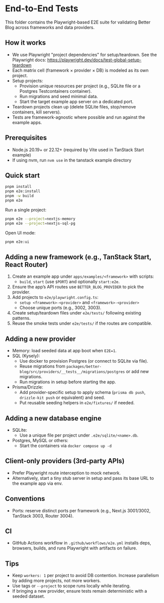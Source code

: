 # End-to-End Tests

This folder contains the Playwright-based E2E suite for validating Better Blog across frameworks and data providers.

## How it works

- We use Playwright "project dependencies" for setup/teardown. See the Playwright docs: https://playwright.dev/docs/test-global-setup-teardown
- Each matrix cell (framework × provider × DB) is modeled as its own project.
- Setup projects:
  - Provision unique resources per project (e.g., SQLite file or a Postgres Testcontainers container).
  - Run migrations and seed minimal data.
  - Start the target example app server on a dedicated port.
- Teardown projects clean up (delete SQLite files, stop/remove containers, kill servers).
- Tests are framework-agnostic where possible and run against the example apps.

## Prerequisites

- Node.js 20.19+ or 22.12+ (required by Vite used in TanStack Start example)
- If using nvm, run `nvm use` in the tanstack example directory

## Quick start

```bash
pnpm install
pnpm e2e:install
pnpm -w build
pnpm e2e
```

Run a single project:

```bash
pnpm e2e --project=nextjs-memory
pnpm e2e --project=nextjs-sql-pg
```

Open UI mode:

```bash
pnpm e2e:ui
```

## Adding a new framework (e.g., TanStack Start, React Router)

1. Create an example app under `apps/examples/<framework>` with scripts:
   - `build`, `start` (use `$PORT`) and optionally `start:e2e`.
2. Ensure the app’s API routes use `BETTER_BLOG_PROVIDER` to pick the provider.
3. Add projects to `e2e/playwright.config.ts`:
   - `setup <framework>-<provider>` and `<framework>-<provider>`
   - Choose unique ports (e.g., 3002, 3003).
4. Create setup/teardown files under `e2e/tests/` following existing patterns.
5. Reuse the smoke tests under `e2e/tests/` if the routes are compatible.

## Adding a new provider

- Memory: load seeded data at app boot when `E2E=1`.
- SQL (Kysely):
  - Use docker to provision Postgres (or connect to SQLite via file).
  - Reuse migrations from `packages/better-blog/src/providers/__tests__/migrations/postgres` or add new migrations.
  - Run migrations in setup before starting the app.
- Prisma/Drizzle:
  - Add provider-specific setup to apply schema (`prisma db push`, `drizzle-kit push` or equivalent) and seed.
  - Put reusable seeding helpers in `e2e/fixtures/` if needed.

## Adding a new database engine

- SQLite:
  - Use a unique file per project under `.e2e/sqlite/<name>.db`.
- Postgres, MySQL or others:
  - Start the containers via `docker compose up -d`

## Client-only providers (3rd-party APIs)

- Prefer Playwright route interception to mock network.
- Alternatively, start a tiny stub server in setup and pass its base URL to the example app via env.

## Conventions

- Ports: reserve distinct ports per framework (e.g., Next.js 3001/3002, TanStack 3003, Router 3004).

## CI

- GitHub Actions workflow in `.github/workflows/e2e.yml` installs deps, browsers, builds, and runs Playwright with artifacts on failure.

## Tips

- Keep `workers: 1` per project to avoid DB contention. Increase parallelism by adding more projects, not more workers.
- Use tags or `--project` to scope runs locally while iterating.
- If bringing a new provider, ensure tests remain deterministic with a seeded dataset.
